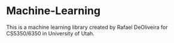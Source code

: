 # Machine-Learning
This is a machine learning library created by Rafael DeOliveira for CS5350/6350 in University of Utah.
